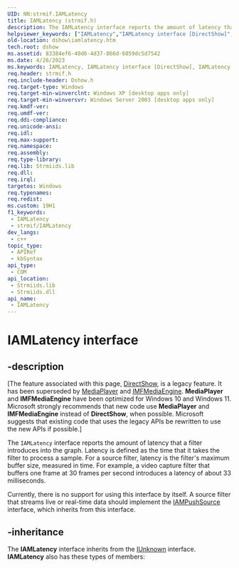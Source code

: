 ```yaml
---
UID: NN:strmif.IAMLatency
title: IAMLatency (strmif.h)
description: The IAMLatency interface reports the amount of latency that a filter introduces into the graph.
helpviewer_keywords: ["IAMLatency","IAMLatency interface [DirectShow]","IAMLatency interface [DirectShow]","described","IAMLatencyInterface","dshow.iamlatency","strmif/IAMLatency"]
old-location: dshow\iamlatency.htm
tech.root: dshow
ms.assetid: 83384ef6-40d6-4d37-866d-6059dc5d7542
ms.date: 4/26/2023
ms.keywords: IAMLatency, IAMLatency interface [DirectShow], IAMLatency interface [DirectShow],described, IAMLatencyInterface, dshow.iamlatency, strmif/IAMLatency
req.header: strmif.h
req.include-header: Dshow.h
req.target-type: Windows
req.target-min-winverclnt: Windows XP [desktop apps only]
req.target-min-winversvr: Windows Server 2003 [desktop apps only]
req.kmdf-ver: 
req.umdf-ver: 
req.ddi-compliance: 
req.unicode-ansi: 
req.idl: 
req.max-support: 
req.namespace: 
req.assembly: 
req.type-library: 
req.lib: Strmiids.lib
req.dll: 
req.irql: 
targetos: Windows
req.typenames: 
req.redist: 
ms.custom: 19H1
f1_keywords:
 - IAMLatency
 - strmif/IAMLatency
dev_langs:
 - c++
topic_type:
 - APIRef
 - kbSyntax
api_type:
 - COM
api_location:
 - Strmiids.lib
 - Strmiids.dll
api_name:
 - IAMLatency
---
```


# IAMLatency interface


## -description

\[The feature associated with this page, [DirectShow](/windows/win32/directshow/directshow), is a legacy feature. It has been superseded by [MediaPlayer](/uwp/api/Windows.Media.Playback.MediaPlayer) and [IMFMediaEngine](/windows/win32/api/mfmediaengine/nn-mfmediaengine-imfmediaengine). **MediaPlayer** and **IMFMediaEngine** have been optimized for Windows 10 and Windows 11. Microsoft strongly recommends that new code use **MediaPlayer** and **IMFMediaEngine** instead of **DirectShow**, when possible. Microsoft suggests that existing code that uses the legacy APIs be rewritten to use the new APIs if possible.\]

The <code>IAMLatency</code> interface reports the amount of latency that a filter introduces into the graph. Latency is defined as the time that it takes the filter to process a sample. For a source filter, latency is the filter's maximum buffer size, measured in time. For example, a video capture filter that buffers one frame at 30 frames per second introduces a latency of about 33 milliseconds.

Currently, there is no support for using this interface by itself. A source filter that streams live or real-time data should implement the <a href="/windows/desktop/api/strmif/nn-strmif-iampushsource">IAMPushSource</a> interface, which inherits from this interface.

## -inheritance

The <b>IAMLatency</b> interface inherits from the <a href="/windows/desktop/api/unknwn/nn-unknwn-iunknown">IUnknown</a> interface. <b>IAMLatency</b> also has these types of members:

